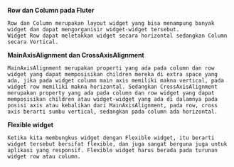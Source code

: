 **Row dan Column pada Fluter**

    Row dan Column merupakan layout widget yang bisa menampung banyak widget dan dapat mengorganisir widget-widget tersebut.
    Widget Row dapat meletakkan widget secara horizontal sedangkan Column secara Vertical.

**MainAxisAlignment dan CrossAxisAlignment**

    MainAxisAlignment merupakan properti yang ada pada column dan row widget yang dapat memposisikan children mereka di extra space yang ada, jika pada widget column main axis memiliki makna vertical, pada widget row memiliki makna horizontal. Sedangkan CrossAxisAlignment merupakan property yang ada pada column dan row widget yang dapat memposisikan children atau widget-widget yang ada di dalamnya pada posisi axis atau kebalikan dari MainAxisAlignment, pada row, cross axis berarti sumbu vertical, sedangkan pada column ada horizontal.

**Flexible widget**

    Ketika kita membungkus widget dengan Flexible widget, itu berarti widget tersebut bersifat flexible, dan juga sangat berguna juga untuk aplikasi yang responsif. Flexible widget harus berada pada turunan widget row atau column.
